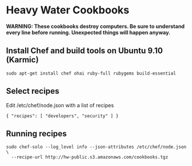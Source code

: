 # Heavy Water Cookbooks

**WARNING: These cookbooks destroy computers. Be sure to understand every line before running. Unexpected things will happen anyway.**

## Install Chef and build tools on Ubuntu 9.10 (Karmic)

    sudo apt-get install chef ohai ruby-full rubygems build-essential

## Select recipes

Edit /etc/chef/node.json with a list of recipes

    { "recipes": [ "developers", "security" ] }

## Running recipes

    sudo chef-solo --log_level info --json-attributes /etc/chef/node.json \
      --recipe-url http://hw-public.s3.amazonaws.com/cookbooks.tgz
